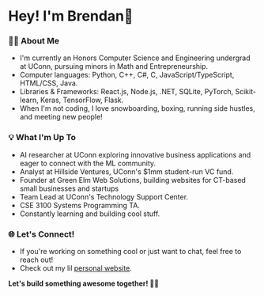 # Hey! I'm Brendan👋

### 👨‍🎓 About Me
- I'm currently an Honors Computer Science and Engineering undergrad at UConn, pursuing minors in Math and Entrepreneurship.
- Computer languages: Python, C++, C#, C, JavaScript/TypeScript, HTML/CSS, Java.
- Libraries & Frameworks: React.js, Node.js, .NET, SQLite, PyTorch, Scikit-learn, Keras, TensorFlow, Flask.
- When I'm not coding, I love snowboarding, boxing, running side hustles, and meeting new people!

### 💡 What I'm Up To
- AI researcher at UConn exploring innovative business applications and eager to connect with the ML community.
- Analyst at Hillside Ventures, UConn's $1mm student-run VC fund.
- Founder at Green Elm Web Solutions, building websites for CT-based small businesses and startups
- Team Lead at UConn's Technology Support Center.
- CSE 3100 Systems Programming TA.
- Constantly learning and building cool stuff.

### 🌐 Let's Connect!
- If you're working on something cool or just want to chat, feel free to reach out!
- Check out my lil [personal website](https://brendanabarnett.com/).

**Let's build something awesome together! 😤💪**
